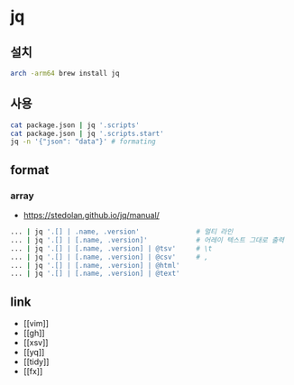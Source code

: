 # jq

## 설치
```sh
arch -arm64 brew install jq
```

## 사용
```sh
cat package.json | jq '.scripts'
cat package.json | jq '.scripts.start'
jq -n '{"json": "data"}' # formating
```

## format
### array
- https://stedolan.github.io/jq/manual/
```sh
... | jq '.[] | .name, .version'              # 멀티 라인
... | jq '.[] | [.name, .version]'            # 어레이 텍스트 그대로 출력
... | jq '.[] | [.name, .version] | @tsv'     # \t
... | jq '.[] | [.name, .version] | @csv'     # ,
... | jq '.[] | [.name, .version] | @html'
... | jq '.[] | [.name, .version] | @text'
```

## link
- [[vim]]
- [[gh]]
- [[xsv]]
- [[yq]]
- [[tidy]]
- [[fx]]
